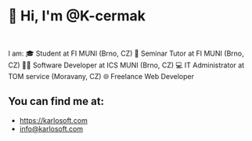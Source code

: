 # 👋 Hi, I'm @K-cermak
<br>

I am:
🎓 Student at FI MUNI (Brno, CZ)
🏫 Seminar Tutor at FI MUNI (Brno, CZ)
👨‍💻 Software Developer at ICS MUNI (Brno, CZ)
💻 IT Administrator at TOM service (Moravany, CZ)
🌐 Freelance Web Developer

## You can find me at:
  - https://karlosoft.com
  - info@karlosoft.com
